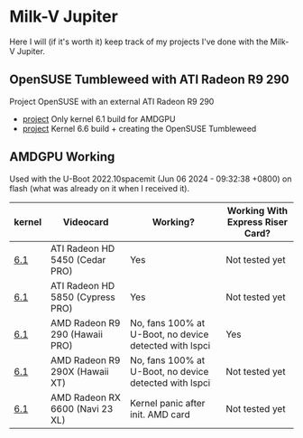 # Milk-V Jupiter

Here I will (if it's worth it) keep track of my projects I've done with the Milk-V Jupiter.

## OpenSUSE Tumbleweed with ATI Radeon R9 290

Project OpenSUSE with an external ATI Radeon R9 290

- [project](milkVjupiter/OpenSUSEATIRadeonR9_290.md) Only kernel 6.1 build for AMDGPU
- [project](milkVjupiter/OpenSUSEATIRadeonHD5850.md) Kernel 6.6 build + creating the OpenSUSE Tumbleweed

## AMDGPU Working

Used with the U-Boot 2022.10spacemit (Jun 06 2024 - 09:32:38 +0800) on flash (what was already on it when I received it).

| kernel | Videocard | Working? | Working With Express Riser Card? |
|---|---|---|---|
| [6.1](https://github.com/Opvolger/spacemit-k1-linux-6.1/tree/bl-v1.0.y-amdgpu) | ATI Radeon HD 5450 (Cedar PRO) | Yes | Not tested yet |
| [6.1](https://github.com/Opvolger/spacemit-k1-linux-6.1/tree/bl-v1.0.y-amdgpu) | ATI Radeon HD 5850 (Cypress PRO) | Yes | Not tested yet |
| [6.1](https://github.com/Opvolger/spacemit-k1-linux-6.1/tree/bl-v1.0.y-amdgpu) | AMD Radeon R9 290 (Hawaii PRO) | No, fans 100% at U-Boot, no device detected with lspci | Yes |
| [6.1](https://github.com/Opvolger/spacemit-k1-linux-6.1/tree/bl-v1.0.y-amdgpu) | AMD Radeon R9 290X (Hawaii XT) | No, fans 100% at U-Boot, no device detected with lspci | Not tested yet |
| [6.1](https://github.com/Opvolger/spacemit-k1-linux-6.1/tree/bl-v1.0.y-amdgpu) | AMD Radeon RX 6600 (Navi 23 XL) | Kernel panic after init. AMD card | Not tested yet |
